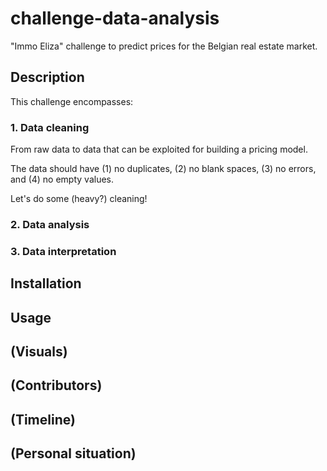 # challenge-data-analysis

"Immo Eliza" challenge to predict prices for the Belgian real estate market.

## Description

This challenge encompasses:

### 1. Data cleaning

From raw data to data that can be exploited for building a pricing model.

The data should have (1) no duplicates, (2) no blank spaces, (3) no errors, and (4) no empty values.

Let's do some (heavy?) cleaning!

### 2. Data analysis



### 3. Data interpretation



## Installation


## Usage


## (Visuals)


## (Contributors)


## (Timeline)


## (Personal situation)

